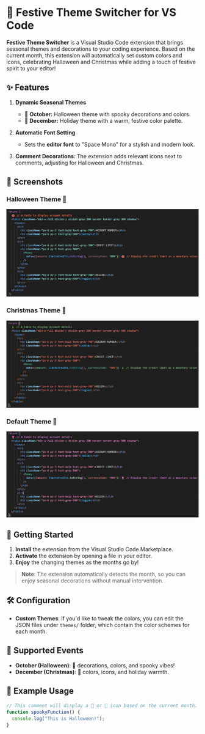 # 🎨 Festive Theme Switcher for VS Code

**Festive Theme Switcher** is a Visual Studio Code extension that brings seasonal themes and decorations to your coding experience. Based on the current month, this extension will automatically set custom colors and icons, celebrating Halloween and Christmas while adding a touch of festive spirit to your editor!

## ✨ Features

1. **Dynamic Seasonal Themes**
   - 🎃 **October:** Halloween theme with spooky decorations and colors.
   - 🎄 **December:** Holiday theme with a warm, festive color palette.
2. **Automatic Font Setting**

   - Sets the **editor font** to "Space Mono" for a stylish and modern look.

3. **Comment Decorations**: The extension adds relevant icons next to comments, adjusting for Halloween and Christmas.

## 📸 Screenshots

### Halloween Theme 🎃

![Halloween Theme Screenshot](./src/img/halloweenTheme.png)

### Christmas Theme 🎄

![Christmas Theme Screenshot](./src/img/holidayTheme.png)

### Default Theme 🌷

![Christmas Theme Screenshot](./src/img/defaultTheme.png)

## 🚀 Getting Started

1. **Install** the extension from the Visual Studio Code Marketplace.
2. **Activate** the extension by opening a file in your editor.
3. **Enjoy** the changing themes as the months go by!

> **Note**: The extension automatically detects the month, so you can enjoy seasonal decorations without manual intervention.

## 🛠️ Configuration

- **Custom Themes**: If you'd like to tweak the colors, you can edit the JSON files under `themes/` folder, which contain the color schemes for each month.

## 🔄 Supported Events

- **October (Halloween)**: 🎃 decorations, colors, and spooky vibes!
- **December (Christmas)**: 🎄 colors, icons, and holiday warmth.

## 🎉 Example Usage

```typescript
// This comment will display a 🎃 or 🎄 icon based on the current month.
function spookyFunction() {
  console.log("This is Halloween!");
}
```
